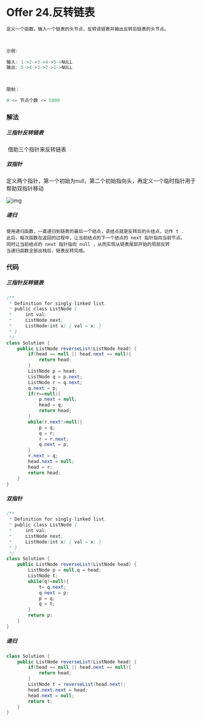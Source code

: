 # Offer 24.反转链表

```java
定义一个函数，输入一个链表的头节点，反转该链表并输出反转后链表的头节点。

 

示例:

输入: 1->2->3->4->5->NULL
输出: 5->4->3->2->1->NULL

 

限制：

0 <= 节点个数 <= 5000
```

### 解法

##### 	三指针反转链表

​	借助三个指针来反转链表

##### 	双指针

​	定义两个指针，第一个初始为null，第二个初始指向头，再定义一个临时指针用于帮助双指针移动

![img](https://pic.leetcode-cn.com/9ce26a709147ad9ce6152d604efc1cc19a33dc5d467ed2aae5bc68463fdd2888.gif)

##### 	递归

```
使用递归函数，一直递归到链表的最后一个结点，该结点就是反转后的头结点，记作 t .
此后，每次函数在返回的过程中，让当前结点的下一个结点的 next 指针指向当前节点。
同时让当前结点的 next 指针指向 null ，从而实现从链表尾部开始的局部反转
当递归函数全部出栈后，链表反转完成。
```

### 代码

##### 	三指针反转链表

```java
/**
 * Definition for singly-linked list.
 * public class ListNode {
 *     int val;
 *     ListNode next;
 *     ListNode(int x) { val = x; }
 * }
 */
class Solution {
    public ListNode reverseList(ListNode head) {
        if(head == null || head.next == null){
            return head;
        }
        ListNode p = head;
        ListNode q = p.next;
        ListNode r = q.next;
        q.next = p;
        if(r==null){
            p.next = null;
            head = q;
            return head;
        }
        while(r.next!=null){
            p = q;
            q = r;
            r = r.next;
            q.next = p;
        }
        r.next = q;
        head.next = null;
        head = r;
        return head;
    }
}
```

##### 	双指针

```java
/**
 * Definition for singly-linked list.
 * public class ListNode {
 *     int val;
 *     ListNode next;
 *     ListNode(int x) { val = x; }
 * }
 */
class Solution {
    public ListNode reverseList(ListNode head) {
        ListNode p = null,q = head;
        ListNode t;
        while(q!=null){
            t= q.next;
            q.next = p;
            p = q;
            q = t;
        }
        return p;
    }
}
```

##### 递归

```java
class Solution {
    public ListNode reverseList(ListNode head) {
        if(head == null || head.next == null){
            return head;
        }
        ListNode t = reverseList(head.next);
        head.next.next = head;
        head.next = null;
        return t;
    }
}
```

